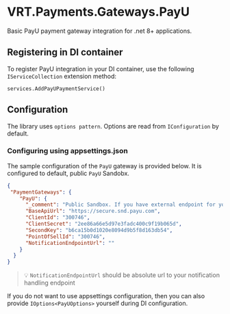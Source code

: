 # VRT.Payments.Gateways.PayU

Basic PayU payment gateway integration for .net 8+ applications.

## Registering in DI container

To register PayU integration in your DI container, use the following `IServiceCollection` extension method:

`services.AddPayUPaymentService()`

## Configuration

The library uses  `options pattern`.
Options are read from `IConfiguration` by default.

### Configuring using appsettings.json

The sample configuration of the `PayU` gateway is provided below.
It is configured to default, public `PayU` Sandobx.

```json
{  
 "PaymentGateways": {
    "PayU": {
      "_comment": "Public Sandbox. If you have external endpoint for your notifications,set NotificationEndpoint value",
      "BaseApiUrl": "https://secure.snd.payu.com",
      "ClientId": "300746",
      "ClientSecret": "2ee86a66e5d97e3fadc400c9f19b065d",
      "SecondKey": "b6ca15b0d1020e8094d9b5f8d163db54",
      "PointOfSellId": "300746",
      "NotificationEndpointUrl": ""
    }
  }
}
```

> :bulb: `NotificationEndpointUrl` should be absolute url to your notification handling endpoint

If you do not want to use appsettings configuration, then you can also provide `IOptions<PayUOptions>` yourself during DI configuration.
